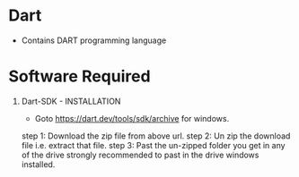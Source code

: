 # Dart
* Contains DART programming language 
# Software Required
   1. Dart-SDK - INSTALLATION
      
      * Goto https://dart.dev/tools/sdk/archive for windows.
        
      step 1: Download the zip file from above url.
      step 2: Un zip the download file i.e. extract that file.
      step 3: Past the un-zipped folder you get in any of the drive strongly recommended to past in the drive windows installed.
      


